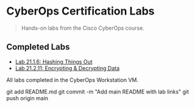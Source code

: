 # CyberOps Certification Labs

> Hands-on labs from the Cisco CyberOps course.

## Completed Labs
- [Lab 21.1.6: Hashing Things Out](labs/21.1.6-hashing-things-out/lab-report.md)
- [Lab 21.2.11: Encrypting & Decrypting Data](labs/21.2.11-encrypting-decrypting-data/lab-report.md)

All labs completed in the CyberOps Workstation VM.

git add README.md
git commit -m "Add main README with lab links"
git push origin main
